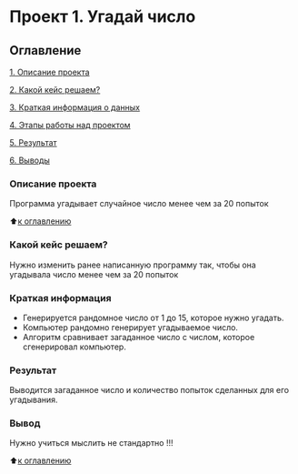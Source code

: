 # Проект 1. Угадай число

## Оглавление
[1. Описание проекта](https://github.com/klinika1/Home_work_from_sf/blob/main/project_1/README.md#Описание-проекта)

[2. Какой кейс решаем?](https://github.com/klinika1/Home_work_from_sf/blob/main/project_1/README.md#Какой-кейс-решаем)

[3. Краткая информация о данных](https://github.com/klinika1/Home_work_from_sf/blob/main/project_1/README.md#Краткая-информация-о-данных)

[4. Этапы работы над проектом](https://github.com/klinika1/Home_work_from_sf/blob/main/project_1/README.md#Этапы-работы-над-проектом)

[5. Результат](https://github.com/klinika1/Home_work_from_sf/blob/main/project_1/README.md#Результат)

[6. Выводы](https://github.com/klinika1/Home_work_from_sf/blob/main/project_1/README.md#Выводы)

### Описание проекта
Программа угадывает случайное число менее чем за 20 попыток

:arrow_up:[к оглавлению](https://github.com/klinika1/Home_work_from_sf/blob/main/project_1/README.md#Оглавление)


### Какой кейс решаем?
Нужно изменить ранее написанную программу так, чтобы она угадывала число менее чем за 20 попыток

### Краткая информация
- Генерируется рандомное число от 1 до 15, которое нужно угадать.
- Компьютер рандомно генерирует угадываемое число.
- Алгоритм сравнивает загаданное число с числом, которое сгенерировал компьютер.

### Результат
Выводится загаданное число и количество попыток сделанных для его угадывания.

### Вывод
Нужно учиться мыслить не стандартно !!!

:arrow_up:[к оглавлению](https://github.com/klinika1/Home_work_from_sf/blob/main/project_1/README.md#Оглавление)
